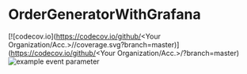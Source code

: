 # OrderGeneratorWithGrafana
[![codecov.io](https://codecov.io/github/<Your Organization/Acc.>/<YourRepo>/coverage.svg?branch=master)]
(https://codecov.io/github/<Your Organization/Acc.>/<YourRepo>?branch=master)
![example event parameter](https://github.com/github/docs/actions/workflows/maven.yml/badge.svg?event=push)
